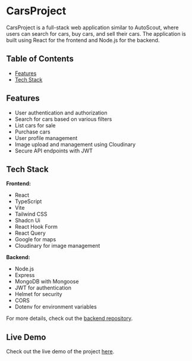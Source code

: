 # CarsProject

CarsProject is a full-stack web application similar to AutoScout, where users can search for cars, buy cars, and sell their cars. The application is built using React for the frontend and Node.js for the backend.

## Table of Contents

- [Features](#features)
- [Tech Stack](#tech-stack)

## Features

- User authentication and authorization
- Search for cars based on various filters
- List cars for sale
- Purchase cars
- User profile management
- Image upload and management using Cloudinary
- Secure API endpoints with JWT

## Tech Stack

**Frontend:**
- React
- TypeScript
- Vite
- Tailwind CSS
- Shadcn Ui
- React Hook Form
- React Query
- Google for maps
- Cloudinary for image management

**Backend:**
- Node.js
- Express
- MongoDB with Mongoose
- JWT for authentication
- Helmet for security
- CORS
- Dotenv for environment variables

For more details, check out the [backend repository](https://github.com/Snggenes/carscout-server).

## Live Demo

Check out the live demo of the project [here](https://carscout-rjs-ejs-2774c71ce9e3.herokuapp.com/).
